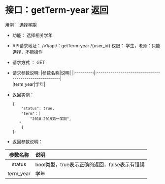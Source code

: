 # 接口：getTerm-year  [返回](../README.md)
用例： [选择学期](../用例/选择学年.md)

- 功能：
  选择相关学年

- API请求地址：
  /v1/api/：getTerm-year /{user_id}
权限：
    学生，老师：只能选择，不能操作
- 请求方式 ：
  GET

- 请求参数说明:
 |参数名称|说明|
  |:---------:|:--------------------------------------------------------|      
  |term_year|学年|

- 返回实例：

      {
          "status": true,
          "term"：[
              "2018-2019第一学期",
         "
          ]
      }

- 返回参数说明：

|参数名称|说明|
|:---------:|:--------------------------------------------------------|
|status|bool类型，true表示正确的返回，false表示有错误|
 |term_year|学年|

